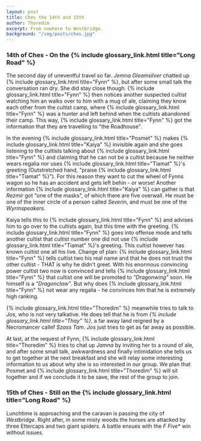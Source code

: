 ```yaml
---
layout: post
title: Ches the 14th and 15th
author: Thoredim
excerpt: From nowhere to Westbridge.
background: "/img/posts/ches.jpg"
---
```


### 14th of Ches - On the {% include glossary_link.html title="Long Road" %}

The second day of uneventful travel so far. *Jemna Gleamsilver* chatted up {% include glossary_link.html title="Fynn" %},
but after some small talk the conversation ran dry. She did stay close though.
{% include glossary_link.html title="Fynn" %} then notices another suspected cultist watching him an walks over to him
with a mug of ale, claiming they know each other from the cultist camp, where
{% include glossary_link.html title="Fynn" %} was a hunter and left behind when the cultists abandoned their camp. This
way, {% include glossary_link.html title="Fynn" %} got the information that they are travelling to "the Roadhouse".

In the evening {% include glossary_link.html title="Posmet" %} makes {% include glossary_link.html title="Kaiya" %} invisible again and she goes listening to the
cultists talking about {% include glossary_link.html title="Fynn" %} and claiming that he can not be a cultist because
he neither wears regalia nor uses {% include glossary_link.html title="Tiamat" %}'s
greeting (Outstretched hand, "praise {% include glossary_link.html title="Tiamat" %}").
For this reason they want to cut the wheel of Fynns wagon so he has an accident
and gets left behin - or worse! Another information {% include glossary_link.html title="Kaiya" %} can gather is that
*Rezmir* got "one of the masks", of which there are five overwall. He must be
one of the inner circle of a person called *Severin*, and must be one of the
*Wyrmspeakers*.

Kaiya tells this to {% include glossary_link.html title="Fynn" %} and advises him to go over to the cultists again, but
this time with the greeting. {% include glossary_link.html title="Fynn" %} goes into offense mode and tells another
cultist that cultist number one did not use {% include glossary_link.html title="Tiamat" %}'s
greeting. This cultist however has known cultist one all his live. Change of
plan: {% include glossary_link.html title="Fynn" %} tells cultist two his real name and that he does not trust the other
cultist - THAT is why he didn't greet. With his enormous convincing power
cultist two now is convinced and tells {% include glossary_link.html title="Fynn" %} that cultist one will be promoted
to *"Dragonwing"* soon. He himself is a *"Dragonclaw"*. But why does {% include glossary_link.html title="Fynn" %} not
wear any regalia - he convinces him that he is extremely high ranking.

{% include glossary_link.html title="Thoredim" %} meanwhile tries to talk to *Jos*, who is not very talkative. He does
tell that he is from *{% include glossary_link.html title="Thay" %}*, a far
away land reigned by a Necromancer callef *Szass Tam*. *Jos* just tries to get
as far away as possible.

At last, at the request of Fynn, {% include glossary_link.html title="Thoredim" %} tries to chat up *Jamna* by inviting
her to a round of ale, and after some small talk, awkwardness and finally
intimidation she tells us to get together at the next breakfast and she will
relay some interesting information to us about why she is so interested in our
group. We plan that Posmet and {% include glossary_link.html title="Thoredim" %} will sit together and if we conclude it
to be save, the rest of the group to join.

### 15th of Ches - Still on the {% include glossary_link.html title="Long Road" %}

Lunchtime is approaching and the caravan is passing the city of *Westbridge*.
Right after, in some misty woods the horses are attacked by three Ettercaps
and two giant spiders. A battle ensues with the **F* Five** win without issues.
